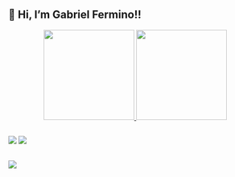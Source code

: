 ## 👋 Hi, I’m Gabriel Fermino!!

<div align="center">
  <a href="https://github.com/GabrielFermino">
  <img height="180em" src="https://github-readme-stats.vercel.app/api?username=gabrielfermino&show_icons=true&theme=monokai&include_all_commits=true&count_private=true"/>
  <img height="180em" src="https://github-readme-stats.vercel.app/api/top-langs/?username=gabrielfermino&layout=compact&langs_count=7&theme=monokai"/>
</div>
  
  ##
   
<div> 
<a href="https://www.instagram.com/o_fermino/" target="_blank"><img src="https://img.shields.io/badge/-Instagram-%23E4405F?style=for-the-badge&logo=instagram&logoColor=white" target="_blank"></a>
<a href="https://open.spotify.com/user/gabrielronaldooz" target="_blank"><img src="https://img.shields.io/badge/Spotify-1ED760?&style=for-the-badge&logo=spotify&logoColor=white" target="_blank"></a>
  
##
  
<div>
<a href = "mailto:gabriel.cf2009@hotmail.com"><img src="https://img.shields.io/badge/Microsoft_Outlook-0078D4?style=for-the-badge&logo=microsoft-outlook&logoColor=white" target="_blank"></a>
